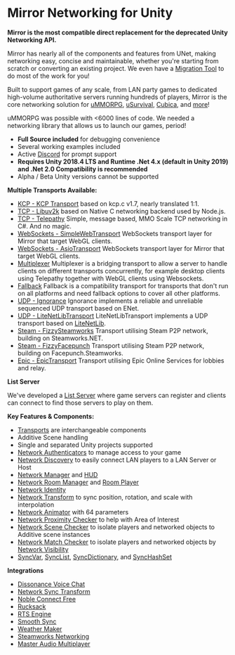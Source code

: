 # Mirror Networking for Unity

**Mirror is the most compatible direct replacement for the deprecated Unity Networking API.**

Mirror has nearly all of the components and features from UNet, making networking easy, concise and maintainable, whether you're starting from scratch or converting an existing project. We even have a [Migration Tool](Articles/General/Migration.md) to do most of the work for you!

Built to support games of any scale, from LAN party games to dedicated high-volume authoritative servers running hundreds of players, Mirror is the core networking solution for [uMMORPG](https://assetstore.unity.com/packages/templates/systems/ummorpg-51212), [uSurvival](https://assetstore.unity.com/packages/templates/systems/usurvival-95015), [Cubica](https://www.cubica.net/), and [more](https://mirror-networking.com/showcase/)!

uMMORPG was possible with \<6000 lines of code. We needed a networking library that allows us to launch our games, period!
-   **Full Source included** for debugging convenience
-   Several working examples included
-   Active [Discord](https://discord.gg/2BvnM4R) for prompt support
-   **Requires Unity 2018.4 LTS and Runtime .Net 4.x (default in Unity 2019) and .Net 2.0 Compatibility is recommended**
-   Alpha / Beta Unity versions cannot be supported

**Multiple Transports Available:**
-   [KCP - KCP Transport](Articles/Transports/KCPTransport.md) based on kcp.c v1.7, nearly translated 1:1.
-   [TCP - Libuv2k](Articles/Transports/Libuv2k.md) based on Native C networking backend used by Node.js.
-   [TCP - Telepathy](Articles/Transports/Telepathy.md) Simple, message based, MMO Scale TCP networking in C\#. And no magic.
-   [WebSockets - SimpleWebTransport](Articles/Transports/SimpleWebTransport.md) WebSockets transport layer for Mirror that target WebGL clients.
-   [WebSockets - AsioTransport](Articles/Transports/AsioTransport.md) WebSockets transport layer for Mirror that target WebGL clients.
-   [Multiplexer](Articles/Transports/Multiplexer.md) Multiplexer is a bridging transport to allow a server to handle clients on different transports concurrently, for example desktop clients using Telepathy together with WebGL clients using Websockets.
-   [Fallback](Articles/Transports/Fallback.md) Fallback is a compatibility transport for transports that don't run on all platforms and need fallback options to cover all other platforms.
-   [UDP - Ignorance](Articles/Transports/Ignorance.md) Ignorance implements a reliable and unreliable sequenced UDP transport based on ENet.
-   [UDP - LiteNetLibTransport](Articles/Transports/LiteNetLibTransport.md) LiteNetLibTransport implements a UDP transport based on [LiteNetLib](https://github.com/RevenantX/LiteNetLib).
-   [Steam - FizzySteamworks](Articles/Transports/FizzySteamworks.md) Transport utilising Steam P2P network, building on Steamworks.NET.
-   [Steam - FizzyFacepunch](Articles/Transports/FizzyFacepunch.md) Transport utilising Steam P2P network, building on Facepunch.Steamworks.
-   [Epic - EpicTransport](Articles/Transports/EpicTransport.md) Transport utilising Epic Online Services for lobbies and relay.

**List Server**

We've developed a [List Server](https://mirror-networking.com/list-server/) where game servers can register and clients can connect to find those servers to play on them.

**Key Features & Components:**
-   [Transports](Articles/Transports/index.md) are interchangeable components
-   Additive Scene handling
-   Single and separated Unity projects supported
-   [Network Authenticators](Articles/Components/Authenticators/index.md) to manage access to your game
-   [Network Discovery](Articles/Components/NetworkDiscovery.md) to easily connect LAN players to a LAN Server or Host
-   [Network Manager](Articles/Components/NetworkManager.md) and [HUD](Articles/Components/NetworkManagerHUD.md)
-   [Network Room Manager](Articles/Components/NetworkRoomManager.md) and [Room Player](Articles/Components/NetworkRoomPlayer.md)
-   [Network Identity](Articles/Components/NetworkIdentity.md)
-   [Network Transform](Articles/Components/NetworkTransform.md) to sync position, rotation, and scale with interpolation
-   [Network Animator](Articles/Components/NetworkAnimator.md) with 64 parameters
-   [Network Proximity Checker](Articles/Components/NetworkProximityChecker.md) to help with Area of Interest
-   [Network Scene Checker](Articles/Components/NetworkSceneChecker.md) to isolate players and networked objects to Additive scene instances
-   [Network Match Checker](Articles/Components/NetworkMatchChecker.md) to isolate players and networked objects by [Network Visibility](Articles/Guides/Visibility.md)
-   [SyncVar](Articles/Guides/Sync/SyncVars.md), [SyncList](Articles/Guides/Sync/SyncLists.md), [SyncDictionary](Articles/Guides/Sync/SyncDictionary.md), and [SyncHashSet](Articles/Guides/Sync/SyncHashSet.md)

**Integrations**
-   [Dissonance Voice Chat](https://assetstore.unity.com/packages/tools/audio/dissonance-voice-chat-70078)
-   [Network Sync Transform](https://github.com/emotitron/NetworkSyncTransform)
-   [Noble Connect Free](https://assetstore.unity.com/packages/tools/network/noble-connect-free-141599)
-   [Rucksack](https://assetstore.unity.com/packages/templates/systems/rucksack-multiplayer-inventory-system-114921)
-   [RTS Engine](https://assetstore.unity.com/packages/templates/packs/rts-engine-79732)
-   [Smooth Sync](https://assetstore.unity.com/packages/tools/network/smooth-sync-96925)
-   [Weather Maker](https://assetstore.unity.com/packages/tools/particles-effects/weather-maker-unity-weather-system-sky-water-volumetric-clouds-a-60955)
-   [Steamworks Networking](https://assetstore.unity.com/packages/tools/integration/steamworks-networking-151300)
-   [Master Audio Multiplayer](https://assetstore.unity.com/packages/tools/audio/master-audio-multiplayer-69547)
